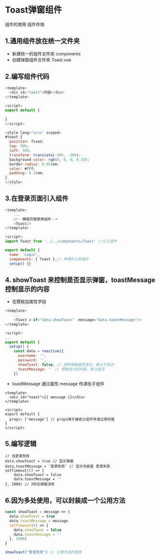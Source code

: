 # Toast弹窗组件

组件的使用
组件传值

## 1.通用组件放在统一文件夹

* 新建统一的组件文件夹 components
* 创建弹窗组件文件夹 Toast.vue

## 2.编写组件代码
```js
<template>
  <div id="toast">内容</div>
</template>

<script>
export default {
  
}
</script>

<style lang="scss" scoped>
#toast {
  position: fixed;
  top: 50%;
  left: 50%;
  transform: translate(-50%, -50%);
  background-color: rgb(0, 0, 0, 0.35);
  border-radius: 0.05rem;
  color: #fff;
  padding: 0.1rem;
}
</style>
```
## 3.在登录页面引入组件

```js
<template>
    ...
    <!--模板页面使用组件-->
    <Toast/>
</template>

<script>
import Toast from '../../components/Toast' //引入组件

export default {
  name: 'Login',
  components: { Toast },// 声明引入的组件
  setup() {}
```

## 4. showToast 来控制是否显示弹窗，toastMessage 控制显示的内容
* 在模板加属性字段

```js
<template>
    ...
    <Toast v-if="data.showToast" :message="data.toastMessage"/>
</template>

<script>
...
export default {
  setup() {
    const data = reactive({
      username: '',
      password: '',
      showToast: false, // 控制弹窗是否显示，默认不显示
      toastMessage: '' // 控制显示的内容，默认是空
    })
```

* toastMessage 通过属性 message 传递给子组件

```vue
<template>
  <div id="toast">{{ message }}</div>
</template>

<script>
export default {
  props: ['message'] // props用于接收父组件传递过来的值
}
</script>
```

## 5.编写逻辑

```vue
// 当登录失败
data.showToast = true // 显示弹窗
data.toastMessage = '登录失败' // 显示内容是 登录失败
setTimeout(() => {
    data.showToast = false
    data.toastMessage = ''
}, 2000) // 2秒后弹窗消失
```

## 6.因为多处使用，可以封装成一个公用方法

```js
const showToast = message => {
  data.showToast = true
  data.toastMessage = message
  setTimeout(() => {
    data.showToast = false
    data.toastMessage = ''
  }, 2000)
}

showToast("登录失败") // 公用方法的使用
```